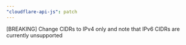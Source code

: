 ```yaml
---
"cloudflare-api-js": patch
---
```


[BREAKING] Change CIDRs to IPv4 only and note that IPv6 CIDRs are currently unsupported